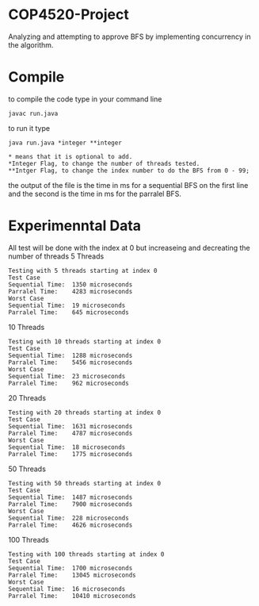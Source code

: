 # COP4520-Project
Analyzing and attempting to approve BFS by implementing concurrency in the algorithm.

# Compile
to compile the code type in your command line
```
javac run.java
```
to run it type
```
java run.java *integer **integer

* means that it is optional to add.
*Integer Flag, to change the number of threads tested.
**Intger Flag, to change the index number to do the BFS from 0 - 99;
```
the output of the file is the time in ms for a sequential BFS on the first line and the second is the time in ms for the parralel BFS.

# Experimenntal Data

All test will be done with the index at 0 but increaseing and decreating the number of threads
5 Threads
```
Testing with 5 threads starting at index 0
Test Case
Sequential Time:  1350 microseconds
Parralel Time:    4283 microseconds
Worst Case
Sequential Time:  19 microseconds
Parralel Time:    645 microseconds
```
10 Threads
```
Testing with 10 threads starting at index 0
Test Case
Sequential Time:  1288 microseconds
Parralel Time:    5456 microseconds
Worst Case
Sequential Time:  23 microseconds
Parralel Time:    962 microseconds
```
20 Threads
```
Testing with 20 threads starting at index 0
Test Case
Sequential Time:  1631 microseconds
Parralel Time:    4787 microseconds
Worst Case
Sequential Time:  18 microseconds
Parralel Time:    1775 microseconds
```
50 Threads
```
Testing with 50 threads starting at index 0
Test Case
Sequential Time:  1487 microseconds
Parralel Time:    7900 microseconds
Worst Case
Sequential Time:  228 microseconds
Parralel Time:    4626 microseconds
```
100 Threads
```
Testing with 100 threads starting at index 0
Test Case
Sequential Time:  1700 microseconds
Parralel Time:    13045 microseconds
Worst Case
Sequential Time:  16 microseconds
Parralel Time:    10410 microseconds
```